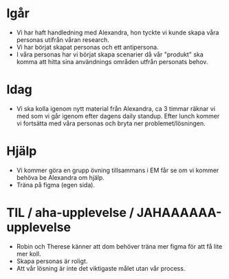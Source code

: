 # Igår

- Vi har haft handledning med Alexandra, hon tyckte vi kunde skapa våra personas utifrån våran research.
- Vi har börjat skapat personas och ett antipersona.
- I våra personas har vi börjat skapa scenarier då vår "produkt" ska komma att hitta sina användnings områden utfrån personats behov.

# Idag

- Vi ska kolla igenom nytt material från Alexandra, ca 3 timmar räknar vi med som vi går igenom efter dagens daily standup. Efter lunch kommer vi fortsätta med våra personas och bryta ner problemet/lösningen.

# Hjälp

- Vi kommer göra en grupp övning tillsammans i EM får se om vi kommer behöva be Alexandra om hjälp.
- Träna på figma (egen sida).

# TIL / aha-upplevelse / JAHAAAAAA-upplevelse

- Robin och Therese känner att dom behöver träna mer figma för att få lite mer koll.
- Skapa personas är roligt.
- Att vår lösning är inte det viktigaste målet utan vår process.
